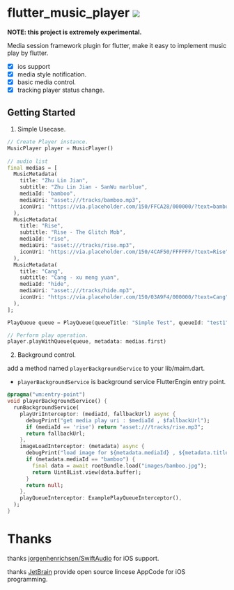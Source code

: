 # flutter_music_player  [![](https://github.com/boyan01/flutter-music-player/workflows/Test%20and%20Build%20Apk/badge.svg)](https://github.com/boyan01/flutter-music-player/actions)

**NOTE: this project is extremely experimental.**

Media session framework plugin for flutter, make it easy to implement music play by flutter.

* [x] ios support
* [x] media style notification.
* [x] basic media control.
* [x] tracking player status change.

## Getting Started

1. Simple Usecase.

```dart
// Create Player instance.
MusicPlayer player = MusicPlayer()
 
// audio list
final medias = [
  MusicMetadata(
    title: "Zhu Lin Jian",
    subtitle: "Zhu Lin Jian - SanWu marblue",
    mediaId: "bamboo",
    mediaUri: "asset:///tracks/bamboo.mp3",
    iconUri: "https://via.placeholder.com/150/FFCA28/000000/?text=bamboo",
  ),
  MusicMetadata(
    title: "Rise",
    subtitle: "Rise - The Glitch Mob",
    mediaId: "rise",
    mediaUri: "asset:///tracks/rise.mp3",
    iconUri: "https://via.placeholder.com/150/4CAF50/FFFFFF/?text=Rise",
  ),
  MusicMetadata(
    title: "Cang",
    subtitle: "Cang - xu meng yuan",
    mediaId: "hide",
    mediaUri: "asset:///tracks/hide.mp3",
    iconUri: "https://via.placeholder.com/150/03A9F4/000000/?text=Cang",
  ),
];

PlayQueue queue = PlayQueue(queueTitle: "Simple Test", queueId: "test1", queue: medias)

// Perform play operation.
player.playWithQueue(queue, metadata: medias.first)

```

2. Background control.

add a method named `playerBackgroundService` to your lib/maim.dart. 

* `playerBackgroundService` is background service FlutterEngin entry point.

```dart
@pragma("vm:entry-point")
void playerBackgroundService() {
  runBackgroundService(
    playUriInterceptor: (mediaId, fallbackUrl) async {
      debugPrint("get media play uri : $mediaId , $fallbackUrl");
      if (mediaId == 'rise') return "asset:///tracks/rise.mp3";
      return fallbackUrl;
    },
    imageLoadInterceptor: (metadata) async {
      debugPrint("load image for ${metadata.mediaId} , ${metadata.title}");
      if (metadata.mediaId == "bamboo") {
        final data = await rootBundle.load("images/bamboo.jpg");
        return Uint8List.view(data.buffer);
      }
      return null;
    },
    playQueueInterceptor: ExamplePlayQueueInterceptor(),
  );
}
```



# Thanks

thanks [jorgenhenrichsen/SwiftAudio](https://github.com/jorgenhenrichsen/SwiftAudio) for iOS support.

thanks [JetBrain](https://www.jetbrains.com/?from=flutter-netease-music) provide open source lincese AppCode for iOS programming.
